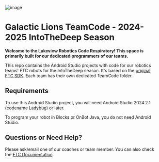 ![image](https://github.com/user-attachments/assets/7d4935f0-3af9-420c-91f4-5da476c73c6f)

# Galactic Lions TeamCode - 2024-2025 IntoTheDeep Season
**Welcome to the Lakeview Robotics Code Respiratory! This space is primarily built for our dedicated programmers of our teams.**

This repo contains the Android Studio projects with code for our robotics teams' FTC robots for the IntoTheDeep season. It's based on the [original FTC SDK](https://github.com/FIRST-Tech-Challenge/FtcRobotController). Each team has their own dedicated TeamCode folder.

## Requirements

To use this Android Studio project, you will need Android Studio 2024.2.1 (codename Ladybug) or later.

To program your robot in Blocks or OnBot Java, you do not need Android Studio.

## Questions or Need Help?
Please ask/email one of our coaches or team member.
You can also check the [FTC Documentation](https://ftc-docs.firstinspires.org/en/latest/).
